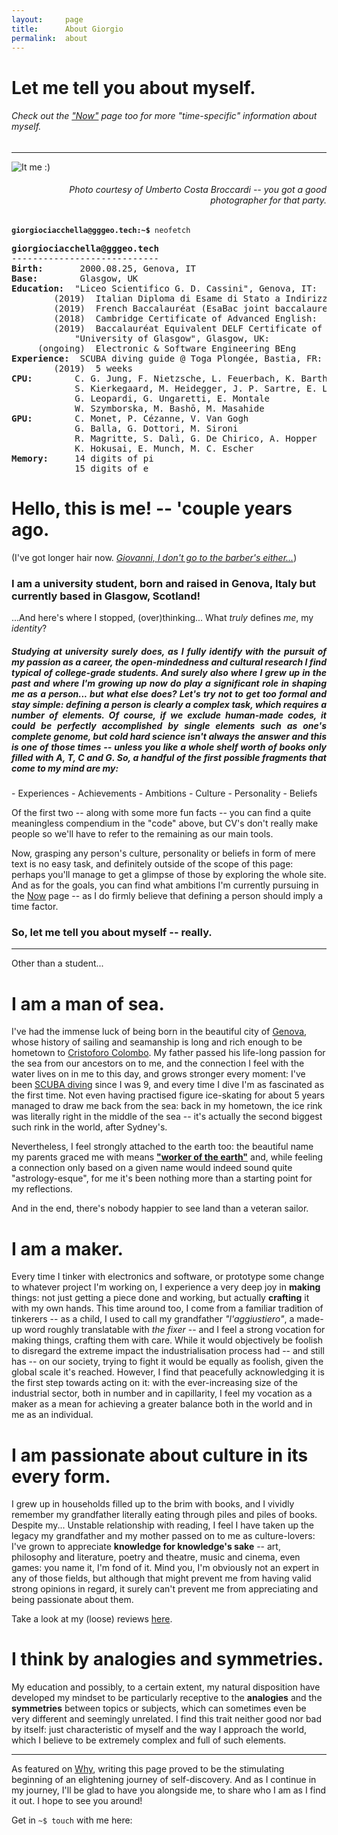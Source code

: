 ```yaml
---
layout:     page
title:      About Giorgio
permalink:  about
---
```


# Let me tell you about myself.
###### Check out the ["Now"](/now) page too for more "time-specific" information about myself.
---
<div class="inner-wrapper">
<div class="sm-1-col lg-2-col pull-left">
  <img src="/assets/img/pages/me.jpg" alt="It me :)">
    <h6 style="text-align: right"><i>
        Photo courtesy of Umberto Costa Broccardi -- you got a good photographer for that party.
    </i></h6>
</div>

<div class="sm-1-col lg-2-col pull-right">
  <code><b>giorgiociacchella@gggeo.tech:~$</b> neofetch</code>
  <pre class="highlight">
<b>giorgiociacchella@gggeo.tech</b>
----------------------------
<b>Birth:</b>       2000.08.25, Genova, IT
<b>Base:</b>        Glasgow, UK
<b>Education:</b>  "Liceo Scientifico G. D. Cassini", Genova, IT:
        (2019)  Italian Diploma di Esame di Stato a Indirizzo Scientifico:  100/100
        (2019)  French Baccalauréat (EsaBac joint baccalaureate scheme):    19/20
        (2018)  Cambridge Certificate of Advanced English:                  C2  [205/210]
        (2019)  Baccalauréat Equivalent DELF Certificate of French:         B2
            "University of Glasgow", Glasgow, UK:
     (ongoing)  Electronic & Software Engineering BEng                      [Year 1/4]
<b>Experience:</b>  SCUBA diving guide @ Toga Plongée, Bastia, FR:
        (2019)  5 weeks
<b>CPU:</b>        C. G. Jung, F. Nietzsche, L. Feuerbach, K. Barth
            S. Kierkegaard, M. Heidegger, J. P. Sartre, E. Levinas
            G. Leopardi, G. Ungaretti, E. Montale
            W. Szymborska, M. Bashō, M. Masahide
<b>GPU:</b>        C. Monet, P. Cézanne, V. Van Gogh
            G. Balla, G. Dottori, M. Sironi
            R. Magritte, S. Dalì, G. De Chirico, A. Hopper
            K. Hokusai, E. Munch, M. C. Escher
<b>Memory:</b>     14 digits of pi
            15 digits of e
</pre></div>
</div>

# Hello, this is me! -- 'couple years ago.

(I've got longer hair now.
*[Giovanni, I don't go to the barber's either...](https://youtu.be/s8IxIuHf3KI?t=9)*)

### I am a university student, born and raised in Genova, Italy but currently based in Glasgow, Scotland!
...And here's where I stopped, (over)thinking... What *truly* defines *me*, my *identity*?

<h5 style="text-align: justify"> Studying at university surely does, as I fully identify with the pursuit of my passion as a career, the open-mindedness and cultural research I find typical of college-grade students. And surely also where I grew up in the past and where I'm growing up now do play a significant role in shaping me as a person... but what else does? Let's try not to get too formal and stay simple: defining a person is clearly a complex task, which requires a number of elements. Of course, if we exclude human-made codes, it could be perfectly accomplished by single elements such as <b>one's complete genome,</b> but cold hard science isn't always the answer and this is one of those times -- unless you like a whole shelf worth of books only filled with A, T, C and G. So, a handful of the first possible fragments that come to my mind are my:</h5>
-  Experiences
-  Achievements
-  Ambitions
-  Culture
-  Personality
-  Beliefs

Of the first two -- along with some more fun facts -- you can find a quite meaningless compendium in the "code" above, but CV's don't really make people so we'll have to refer to the remaining as our main tools.

Now, grasping any person's culture, personality or beliefs in form of mere text is no easy task, and definitely outside of the scope of this page: perhaps you'll manage to get a glimpse of those by exploring the whole site.
And as for the goals, you can find what ambitions I'm currently pursuing in the [Now](/now) page -- as I do firmly believe that defining a person should imply a time factor.

### So, let me tell you about myself -- really.

---

Other than a student...

# I am a man of sea.
I've had the immense luck of being born in the beautiful city of [Genova](https://en.wikipedia.org/wiki/Genoa), whose history of sailing and seamanship is long and rich enough to be hometown to [Cristoforo Colombo](https://en.wikipedia.org/wiki/Christopher_Columbus).
My father passed his life-long passion for the sea from our ancestors on to me, and the connection I feel with the water lives on in me to this day, and grows stronger every moment: I've been [SCUBA diving](/ama) since I was 9, and every time I dive I'm as fascinated as the first time.
Not even having practised figure ice-skating for about 5 years managed to draw me back from the sea: back in my hometown, the ice rink was literally right in the middle of the sea -- it's actually the second biggest such rink in the world, after Sydney's.

Nevertheless, I feel strongly attached to the earth too: the beautiful name my parents graced me with means **["worker of the earth"](https://www.wolframalpha.com/input/?i=george+etymology)** and, while feeling a connection only based on a given name would indeed sound quite "astrology-esque", for me it's been nothing more than a starting point for my reflections.

And in the end, there's nobody happier to see land than a veteran sailor.

# I am a maker.
Every time I tinker with electronics and software, or prototype some change to whatever project I'm working on, I experience a very deep joy in **making** things: not just getting a piece done and working, but actually **crafting** it with my own hands.
This time around too, I come from a familiar tradition of tinkerers -- as a child, I used to call my grandfather *"l'aggiustiero"*, a made-up word roughly translatable with *the fixer* -- and I feel a strong vocation for making things, crafting them with care.
While it would objectively be foolish to disregard the extreme impact the industrialisation process had -- and still has -- on our society, trying to fight it would be equally as foolish, given the global scale it's reached.
However, I find that peacefully acknowledging it is the first step towards acting on it: with the ever-increasing size of the industrial sector, both in number and in capillarity, I feel my vocation as a maker as a mean for achieving a greater balance both in the world and in me as an individual.

# I am passionate about culture in its every form.
I grew up in households filled up to the brim with books, and I vividly remember my grandfather literally eating through piles and piles of books.
Despite my... Unstable relationship with reading, I feel I have taken up the legacy my grandfather and my mother passed on to me as culture-lovers: I've grown to appreciate **knowledge for knowledge's sake** -- art, philosophy and literature, poetry and theatre, music and cinema, even games: you name it, I'm fond of it.
Mind you, I'm obviously not an expert in any of those fields, but although that might prevent me from having valid strong opinions in regard, it surely can't prevent me from appreciating and being passionate about them.

Take a look at my (loose) reviews [here](/categories).

# I think by analogies and symmetries.
My education and possibly, to a certain extent, my natural disposition have developed my mindset to be particularly receptive to the **analogies** and the **symmetries** between topics or subjects, which can sometimes even be very different and seemingly unrelated.
I find this trait neither good nor bad by itself: just characteristic of myself and the way I approach the world, which I believe to be extremely complex and full of such elements.

---

As featured on [Why](/why), writing this page proved to be the stimulating beginning of an elightening journey of self-discovery.
And as I continue in my journey, I'll be glad to have you alongside me, to share who I am as I find it out.
I hope to see you around!

Get in `~$ touch` with me here:
<a href="mailto:ciakki.g@gmail.com"><i class="fas fa-envelope fa-2x"></i></a>
<a href="https://github.com/ciakkig"><i class="fab fa-github fa-2x"></i></a>